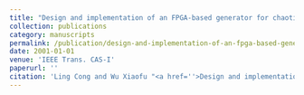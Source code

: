 ```yaml
---
title: "Design and implementation of an FPGA-based generator for chaotic frequency hopping sequences"
collection: publications
category: manuscripts
permalink: /publication/design-and-implementation-of-an-fpga-based-generator-for-chaotic-frequency-hopping-sequences
date: 2001-01-01
venue: 'IEEE Trans. CAS-I'
paperurl: ''
citation: 'Ling Cong and Wu Xiaofu "<a href=''>Design and implementation of an FPGA-based generator for chaotic frequency hopping sequences</a>", IEEE Trans. CAS-I, vol. 48, pp. 521-532, May 2001.'
---
```

